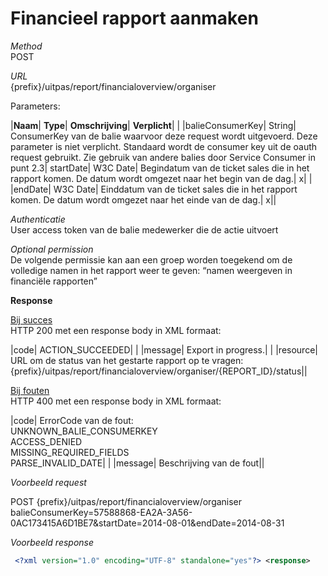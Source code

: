 ---
---

# Financieel rapport aanmaken

_Method_<br> POST

_URL_<br> {prefix}/uitpas/report/financialoverview/organiser

Parameters:

 

|**Naam**| **Type**| **Omschrijving**| **Verplicht**| |
|balieConsumerKey| String| ConsumerKey van de balie waarvoor deze request wordt uitgevoerd. Deze parameter is niet verplicht. Standaard wordt de consumer key uit de oauth request gebruikt. Zie gebruik van andere balies door Service Consumer in punt 2.3| startDate| W3C Date| Begindatum van de ticket sales die in het rapport komen. De datum wordt omgezet naar het begin van de dag.| x| |
|endDate| W3C Date| Einddatum van de ticket sales die in het rapport komen. De datum wordt omgezet naar het einde van de dag.| x||

_Authenticatie_<br> User access token van de balie medewerker die de actie uitvoert

_Optional permission_<br> De volgende permissie kan aan een groep worden toegekend om de volledige namen in het rapport weer te geven: “namen weergeven in financiële rapporten”

**Response**

<u>Bij succes</u><br> HTTP 200 met een response body in XML formaat:

 

|code| ACTION\_SUCCEEDED| |
|message| Export in progress.| |
|resource| URL om de status van het gestarte rapport op te vragen: {prefix}/uitpas/report/financialoverview/organiser/{REPORT\_ID}/status||

<u>Bij fouten</u><br> HTTP 400 met een response body in XML formaat:

 

|code| ErrorCode van de fout:<br> UNKNOWN\_BALIE\_CONSUMERKEY<br> ACCESS\_DENIED<br> MISSING\_REQUIRED\_FIELDS<br> PARSE\_INVALID\_DATE| |
|message| Beschrijving van de fout||

_Voorbeeld request_

POST {prefix}/uitpas/report/financialoverview/organiser<br> balieConsumerKey=57588868-EA2A-3A56-0AC173415A6D1BE7&startDate=2014-08-01&endDate=2014-08-31

_Voorbeeld response_


~~~xml
 <?xml version="1.0" encoding="UTF-8" standalone="yes"?> <response>     <code>ACTION_SUCCEEDED</code>     <message>Export in progress.</message>     <resource>/uitpas/report/financialoverview/organiser/19/status?consumerKey=57588868-EA2A-3A56-0AC173415A6D1BE7</resource> + </response>
~~~

